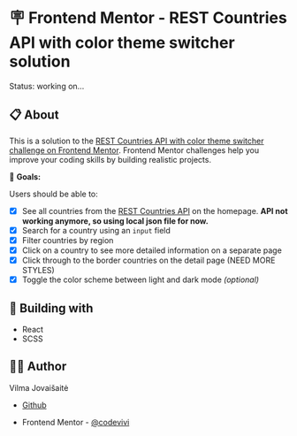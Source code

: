 # 🪧 Frontend Mentor - REST Countries API with color theme switcher solution

<!-- ![alt app screenshot](./assets/images/screenshot.png) -->

Status: working on...

## 📋 About

This is a solution to the [REST Countries API with color theme switcher challenge on Frontend Mentor](https://www.frontendmentor.io/challenges/rest-countries-api-with-color-theme-switcher-5cacc469fec04111f7b848ca). Frontend Mentor challenges help you improve your coding skills by building realistic projects.

<!-- 🌐 **Site published at**: [https://codevivi.github.io/rest-countries-api-with-color-theme-switcher](https://codevivi.github.io/rest-countries-api-with-color-theme-switcher) -->

<!-- **Solution URL**:  -->

🎯 **Goals:**

Users should be able to:

- [x] See all countries from the [REST Countries API](https://restcountries.com) on the homepage. **API not working anymore, so using local json file for now.**
- [x] Search for a country using an `input` field
- [x] Filter countries by region
- [x] Click on a country to see more detailed information on a separate page
- [x] Click through to the border countries on the detail page (NEED MORE STYLES)
- [x] Toggle the color scheme between light and dark mode _(optional)_

## 🧰 Building with

- React
- SCSS

## 👩‍💻 Author

Vilma Jovaišaitė

- [Github](https://github.com/codevivi)

- Frontend Mentor - [@codevivi](https://www.frontendmentor.io/profile/codevivi)
